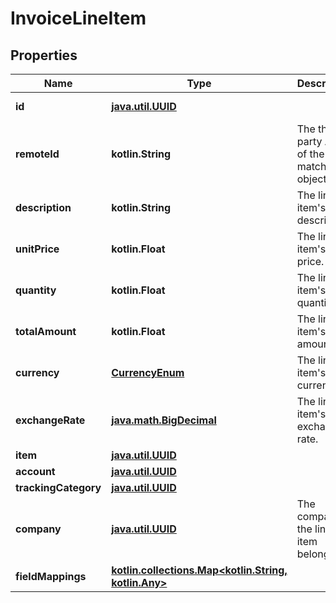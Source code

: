 
# InvoiceLineItem

## Properties
Name | Type | Description | Notes
------------ | ------------- | ------------- | -------------
**id** | [**java.util.UUID**](java.util.UUID.md) |  |  [optional] [readonly]
**remoteId** | **kotlin.String** | The third-party API ID of the matching object. |  [optional]
**description** | **kotlin.String** | The line item&#39;s description. |  [optional]
**unitPrice** | **kotlin.Float** | The line item&#39;s unit price. |  [optional]
**quantity** | **kotlin.Float** | The line item&#39;s quantity. |  [optional]
**totalAmount** | **kotlin.Float** | The line item&#39;s total amount. |  [optional]
**currency** | [**CurrencyEnum**](CurrencyEnum.md) | The line item&#39;s currency. |  [optional]
**exchangeRate** | [**java.math.BigDecimal**](java.math.BigDecimal.md) | The line item&#39;s exchange rate. |  [optional]
**item** | [**java.util.UUID**](java.util.UUID.md) |  |  [optional]
**account** | [**java.util.UUID**](java.util.UUID.md) |  |  [optional]
**trackingCategory** | [**java.util.UUID**](java.util.UUID.md) |  |  [optional]
**company** | [**java.util.UUID**](java.util.UUID.md) | The company the line item belongs to. |  [optional]
**fieldMappings** | [**kotlin.collections.Map&lt;kotlin.String, kotlin.Any&gt;**](kotlin.Any.md) |  |  [optional] [readonly]



